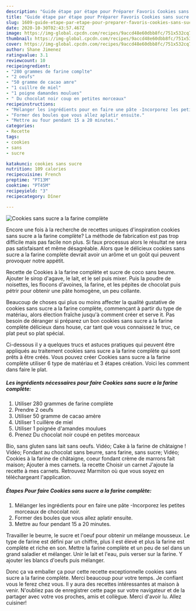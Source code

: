 ```yaml
---
description: "Guide étape par étape pour Préparer Favoris Cookies sans sucre a la farine complète"
title: "Guide étape par étape pour Préparer Favoris Cookies sans sucre a la farine complète"
slug: 1609-guide-etape-par-etape-pour-preparer-favoris-cookies-sans-sucre-a-la-farine-complete
date: 2020-10-30T02:43:57.467Z
image: https://img-global.cpcdn.com/recipes/9accd48e60dbb8fc/751x532cq70/cookies-sans-sucre-a-la-farine-complete-photo-principale-de-la-recette.jpg
thumbnail: https://img-global.cpcdn.com/recipes/9accd48e60dbb8fc/751x532cq70/cookies-sans-sucre-a-la-farine-complete-photo-principale-de-la-recette.jpg
cover: https://img-global.cpcdn.com/recipes/9accd48e60dbb8fc/751x532cq70/cookies-sans-sucre-a-la-farine-complete-photo-principale-de-la-recette.jpg
author: Shane Jimenez
ratingvalue: 3.1
reviewcount: 10
recipeingredient:
- "280 grammes de farine complte"
- "2 oeufs"
- "50 gramme de cacao amre"
- "1 cuillre de miel"
- "1 poigne damandes moulues"
- " Du chocolat noir coup en petites morceaux"
recipeinstructions:
- "Mélanger les ingrédients pour en faire une pâte -Incorporez les petites morceaux de chocolat noir."
- "Former des boules que vous allez aplatir ensuite."
- "Mettre au four pendant 15 a 20 minutes."
categories:
- Recette
tags:
- cookies
- sans
- sucre

katakunci: cookies sans sucre 
nutrition: 109 calories
recipecuisine: French
preptime: "PT13M"
cooktime: "PT45M"
recipeyield: "3"
recipecategory: Dîner

---
```



![Cookies sans sucre a la farine complète](https://img-global.cpcdn.com/recipes/9accd48e60dbb8fc/751x532cq70/cookies-sans-sucre-a-la-farine-complete-photo-principale-de-la-recette.jpg)

Encore une fois à la recherche de recettes uniques d'inspiration cookies sans sucre a la farine complète? La méthode de fabrication est pas trop difficile mais pas facile non plus. Si faux processus alors le résultat ne sera pas satisfaisant et même désagréable. Alors que le délicieux cookies sans sucre a la farine complète devrait avoir un arôme et un goût qui peuvent provoquer notre appétit.

Recette de Cookies à la farine complète et sucre de coco sans beurre. Ajouter le sirop d&#39;agave, le lait, et le sel puis mixer. Puis la poudre de noisettes, les flocons d&#39;avoines, la farine, et les pépites de chocolat puis pétrir pour obtenir une pâte homogène, un peu collante.

Beaucoup de choses qui plus ou moins affecter la qualité gustative de cookies sans sucre a la farine complète, commençant à partir du type de matériau, alors élection fraîche jusqu'à comment créer et serve it. Pas besoin de déranger si préparez un bon cookies sans sucre a la farine complète délicieux dans house, car tant que vous connaissez le truc, ce plat peut so plat spécial.


Ci-dessous il y a quelques trucs et astuces pratiques qui peuvent être appliqués au traitement cookies sans sucre a la farine complète qui sont prêts à être créés. Vous pouvez créer Cookies sans sucre a la farine complète utiliser 6 type de matériau et 3 étapes création. Voici les comment dans faire le plat.

<!--inarticleads1-->

##### Les ingrédients nécessaires pour faire Cookies sans sucre a la farine complète:

1. Utiliser 280 grammes de farine complète
1. Prendre 2 oeufs
1. Utiliser 50 gramme de cacao amère
1. Utiliser 1 cuillère de miel
1. Utiliser 1 poignée d&#39;amandes moulues
1. Prenez  Du chocolat noir coupé en petites morceaux


Bio, sans gluten sans lait sans oeufs. Vidéo; Cake à la farine de châtaigne ! Vidéo; Fondant au chocolat sans beurre, sans farine, sans sucre; Vidéo; Cookies à la farine de châtaigne, coeur fondant crème de marrons fait maison; Ajouter à mes carnets. la recette Choisir un carnet J&#39;ajoute la recette à mes carnets. Retrouvez Marmiton où que vous soyez en téléchargeant l&#39;application. 

<!--inarticleads2-->

##### Étapes Pour faire Cookies sans sucre a la farine complète:

1. Mélanger les ingrédients pour en faire une pâte -Incorporez les petites morceaux de chocolat noir.
1. Former des boules que vous allez aplatir ensuite.
1. Mettre au four pendant 15 a 20 minutes.


Travailler le beurre, le sucre et l&#39;oeuf pour obtenir un mélange mousseux. Le type de farine est défini par un chiffre, plus il est élevé et plus la farine est complète et riche en son. Mettre la farine complète et un peu de sel dans un grand saladier et mélanger. Unir le lait et l&#39;eau, puis verser sur la farine. Y ajouter les blancs d&#39;oeufs puis mélanger. 


Donc ça va emballer ça pour cette recette exceptionnelle cookies sans sucre a la farine complète. Merci beaucoup pour votre temps. Je confiant vous le ferez chez vous. Il y aura des recettes  intéressantes at maison à venir. N'oubliez pas de enregistrer cette page sur votre navigateur et de la partager avec votre vos proches, amis et collègue. Merci d'avoir lu. Allez cuisiner!
